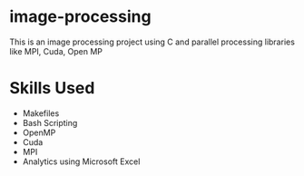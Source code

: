 # image-processing
This is an image processing project using C and parallel processing libraries like MPI, Cuda, Open MP

# Skills Used
- Makefiles
- Bash Scripting
- OpenMP
- Cuda
- MPI
- Analytics using Microsoft Excel

